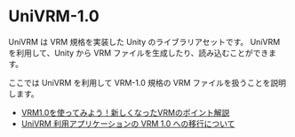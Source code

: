 # UniVRM-1.0

UniVRM は VRM 規格を実装した Unity のライブラリアセットです。
UniVRM を利用して、Unity から VRM ファイルを生成したり、読み込むことができます。

ここでは UniVRM を利用して VRM-1.0 規格の VRM ファイルを扱うことを説明します。

- [VRM1.0を使ってみよう！新しくなったVRMのポイント解説](https://www.youtube.com/watch?v=7ZuEbzE7Hew)
- [UniVRM 利用アプリケーションの VRM 1.0 への移行について](https://www.youtube.com/watch?v=iWucttIioRk&t=5274s)
